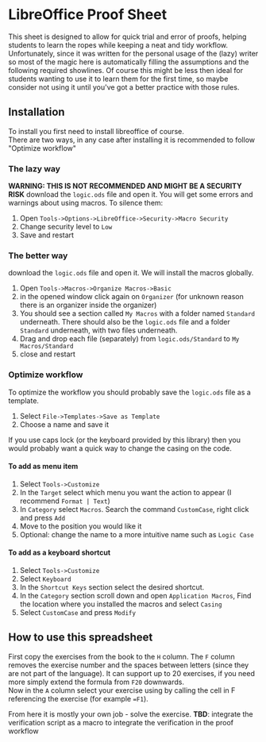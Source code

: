 # LibreOffice Proof Sheet 
This sheet is designed to allow for quick trial and error of proofs, helping students to learn the ropes while keeping a neat and tidy workflow. 
Unfortunately, since it was written for the personal usage of the (lazy) writer so most of the magic here is automatically filling the assumptions and the following required showlines. 
Of course this might be less then ideal for students wanting to use it to learn them for the first time, so maybe consider not using it until you've got a better practice with those rules.

## Installation
To install you first need to install libreoffice of course.  
There are two ways, in any case after installing it is recommended to follow "Optimize workflow"

### The lazy way
**WARNING: THIS IS NOT RECOMMENDED AND MIGHT BE A SECURITY RISK**
download the `logic.ods` file and open it. You will get some errors and warnings about using macros. To silence them:  
1. Open `Tools->Options->LibreOffice->Security->Macro Security`
2. Change security level to `Low`
3. Save and restart
### The better way
download the `logic.ods` file and open it. We will install the macros globally. 
1. Open `Tools->Macros->Organize Macros->Basic`
2. in the opened window click again on `Organizer` (for unknown reason there is an organizer inside the organizer)
3. You should see a section called `My Macros` with a folder named `Standard` underneath. There should also be the `logic.ods` file and a folder `Standard` underneath, with two files underneath.
4. Drag and drop each file (separately) from `logic.ods/Standard` to `My Macros/Standard`
5. close and restart 

### Optimize workflow
To optimize the workflow you should probably save the `logic.ods` file as a template. 
1. Select `File->Templates->Save as Template`
2. Choose a name and save it 

If you use caps lock (or the keyboard provided by this library) then you would probably want a quick way to change the casing on the code. 
#### To add as menu item
1. Select `Tools->Customize`
2. In the `Target` select which menu you want the action to appear (I recommend `Format | Text`)
3. In `Category` select `Macros`. Search the command `CustomCase`, right click and press `Add`
4. Move to the position you would like it 
5. Optional: change the name to a more intuitive name such as `Logic Case`
#### To add as a keyboard shortcut
1. Select `Tools->Customize` 
2. Select `Keyboard`
3. In the `Shortcut Keys` section select the desired shortcut.
4. In the `Category` section scroll down and open `Application Macros`, Find the location where you installed the macros and select `Casing`
5. Select `CustomCase` and press `Modify` 

## How to use this spreadsheet 
First copy the exercises from the book to the `H` column. The `F` column removes the exercise number and the spaces between letters (since they are not part of the language). It can support up to 20 exercises, if you need more simply extend the formula from `F20` downwards.  
Now in the `A` column select your exercise using by calling the cell in F referencing the exercise (for example `=F1`).  

From here it is mostly your own job - solve the exercise. 
**TBD**: integrate the verification script as a macro to integrate the verification in the proof workflow 
